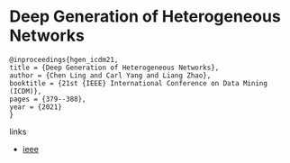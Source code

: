 # Deep Generation of Heterogeneous Networks

```
@inproceedings{hgen_icdm21,
title = {Deep Generation of Heterogeneous Networks},
author = {Chen Ling and Carl Yang and Liang Zhao},
booktitle = {21st {IEEE} International Conference on Data Mining (ICDM)},
pages = {379--388},
year = {2021}
}
```

links
- [ieee](https://ieeexplore.ieee.org/document/9679028)
